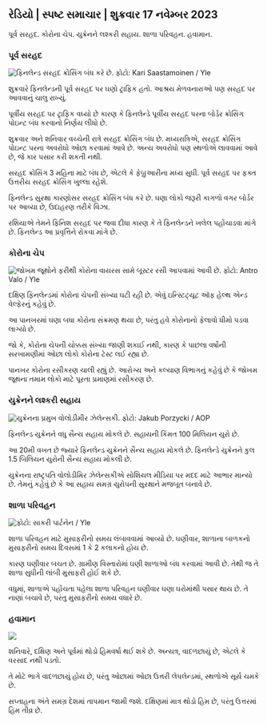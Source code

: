## રેડિયો \| સ્પષ્ટ સમાચાર \| શુક્રવાર 17 નવેમ્બર 2023

પૂર્વ સરહદ. કોરોના ચેપ. યુક્રેનને લશ્કરી સહાય. શાળા પરિવહન. હવામાન.

### પૂર્વ સરહદ

![ફિનલેન્ડ સરહદ ક્રોસિંગ બંધ કરે છે. ફોટો: Kari Saastamoinen / Yle](https://images.cdn.yle.fi/image/upload/c_crop,h_2908,w_5178,x_0,y_0/ar_1.7777777777777777,c_fill,g_faces,h_15777777777777777777777777777777777777777777777777777777777777777777777777777777777777777777777,c_fill,g_faces,w/1_05/01/06q_auto:eco/f_auto/fl_lossy/v1699908616/39-1200025655285565477b)

શુક્રવારે ફિનલેન્ડની પૂર્વ સરહદ પર ઘણો ટ્રાફિક હતો. આશ્રય મેળવનારાઓ પણ સરહદ પર આવવાનું ચાલુ રાખ્યું.

પૂર્વીય સરહદ પર ટ્રાફિક વધ્યો છે કારણ કે ફિનલેન્ડે પૂર્વીય સરહદ પરના બોર્ડર ક્રોસિંગ પોઇન્ટ બંધ કરવાનો નિર્ણય લીધો છે.

શુક્રવાર અને શનિવાર વચ્ચેની રાત્રે સરહદ ક્રોસિંગ બંધ છે. મધ્યરાત્રિએ, સરહદ ક્રોસિંગ પોઇન્ટ પરના અવરોધો ઓછા કરવામાં આવે છે. અન્ય અવરોધો પણ સ્થળોએ લાવવામાં આવે છે, જે કાર પસાર કરી શકતી નથી.

સરહદ ક્રોસિંગ 3 મહિના માટે બંધ છે, એટલે કે ફેબ્રુઆરીના મધ્ય સુધી. પૂર્વ સરહદ પર ફક્ત ઉત્તરીય સરહદ ક્રોસિંગ ખુલ્લા રહેશે.

ફિનલેન્ડ સુરક્ષા કારણોસર સરહદ ક્રોસિંગ બંધ કરે છે. ઘણા લોકો જરૂરી કાગળો વગર બોર્ડર પર આવ્યા છે, ઉદાહરણ તરીકે વિઝા.

રશિયાએ તેમને ફિનિશ સરહદ પર જવા દીધા કારણ કે તે ફિનલેન્ડને ખલેલ પહોંચાડવા માંગે છે. ફિનલેન્ડ આ પ્રવૃત્તિને રોકવા માંગે છે.

### કોરોના ચેપ

![જોખમ જૂથોને ફરીથી કોરોના વાયરસ સામે બૂસ્ટર રસી આપવામાં આવી છે. ફોટો: Antro Valo / Yle](https://images.cdn.yle.fi/image/upload/c_crop,h_3247,w_5773,x_0,y_601/ar_1.777777777777777,c_fill,g_faces,h_1201,h/1201/q_auto:eco/f_auto/fl_lossy/v1699867130/39-11997076551e51acfff3)

દક્ષિણ ફિનલેન્ડમાં કોરોના ચેપની સંખ્યા ઘટી રહી છે. એવું ઇન્સ્ટિટ્યૂટ ઑફ હેલ્થ એન્ડ વેલ્ફેરનું કહેવું છે.

આ પાનખરમાં ઘણા બધા કોરોના સંક્રમણ થયા છે, પરંતુ હવે કોરોનાનો ફેલાવો ધીમો પડવા લાગ્યો છે.

જો કે, કોરોના ચેપની ચોક્કસ સંખ્યા જાણી શકાઈ નથી, કારણ કે પાછલા વર્ષોની સરખામણીમાં ઓછા લોકો કોરોના ટેસ્ટ લઈ રહ્યા છે.

પાનખર કોરોના રસીકરણ ચાલી રહ્યું છે. આરોગ્ય અને કલ્યાણ વિભાગનું કહેવું છે કે જોખમ જૂથના તમામ લોકો માટે પૂરતા પ્રમાણમાં રસીકરણ છે.

### યુક્રેનને લશ્કરી સહાય

![યુક્રેનના પ્રમુખ વોલોડીમીર ઝેલેન્સકી. ફોટો: Jakub Porzycki / AOP](https://images.cdn.yle.fi/image/upload/c_crop,h_1393,w_2477,x_0,y_0/ar_1.7777777777777777,c_fill,g_faces,h_15777777777777777777777777777777777777777777777777777777777777777777777777777777777777777777777777777777,c_fill,g_faces,h/0p_05/0d/065q_auto:eco/f_auto/fl_lossy/v1696579988/39-1182210651fc13097ccb)

ફિનલેન્ડ યુક્રેનને વધુ સૈન્ય સહાય મોકલે છે. સહાયની કિંમત 100 મિલિયન યુરો છે.

આ 20મી વખત છે જ્યારે ફિનલેન્ડ યુક્રેનને સૈન્ય સહાય મોકલે છે. ફિનલેન્ડે યુક્રેનને કુલ 1.5 બિલિયન યુરોની સૈન્ય સહાય મોકલી છે.

યુક્રેનના રાષ્ટ્રપતિ વોલોડીમિર ઝેલેન્સકીએ સોશિયલ મીડિયા પર મદદ માટે આભાર માન્યો છે. તેમનું કહેવું છે કે આ સહાય સમગ્ર યુરોપની સુરક્ષાને મજબૂત બનાવે છે.

### શાળા પરિવહન

![ ફોટો: સાકરી પાર્ટનેન / Yle](https://images.cdn.yle.fi/image/upload/c_crop,h_1494,w_2655,x_0,y_0/ar_1.7777777777777777,c_fill,g_faces,h_175,h_17550/q_auto:eco/f_auto/fl_lossy/v1677057284/39-107608063f5dc988d5c3)

શાળા પરિવહન માટે મુસાફરીનો સમય લંબાવવામાં આવ્યો છે. ઘણીવાર, શાળાના બાળકનો મુસાફરીનો સમય દિવસમાં 1 કે 2 કલાકનો હોય છે.

કારણ ઘણીવાર બચત છે. ગ્રામીણ વિસ્તારોમાં ઘણી શાળાઓ બંધ કરવામાં આવી છે. તેથી જ તે શાળા સુધીની લાંબી મુસાફરી હોઈ શકે છે.

વધુમાં, શાળાએ પહોંચતા પહેલા શાળા પરિવહન ઘણીવાર ઘણા ઘરોમાંથી પસાર થાય છે. તે નાણાં બચાવે છે, પરંતુ મુસાફરીનો સમય વધારે છે.

### હવામાન

![](https://images.cdn.yle.fi/image/upload/c_crop,h_1080,w_1919,x_0,y_0/ar_1.7777777777777777,c_fill,g_faces,h_675,w_1200/dco.f_auto/fl_lossy/v1700238427/39-120255565579437e32dc)

શનિવારે, દક્ષિણ અને પૂર્વમાં થોડો હિમવર્ષા થઈ શકે છે. અન્યત્ર, વાદળછાયું છે, એટલે કે વરસાદ નથી પડતો.

તે મોટે ભાગે વાદળછાયું હોય છે, પરંતુ ઓછામાં ઓછા ઉત્તરી લેપલેન્ડમાં, સ્થળોએ સૂર્ય ચમકે છે.

સપ્તાહના અંતે સમગ્ર દેશમાં તાપમાન જામી જશે. દક્ષિણમાં માત્ર થોડો હિમ છે, પરંતુ ઉત્તરમાં હિમ તીવ્ર છે.